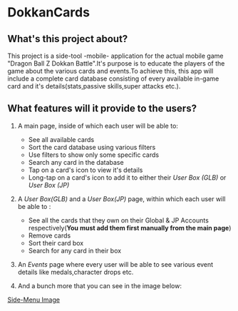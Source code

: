 # DokkanCards

## What's this project about?

This project is a side-tool -mobile- application for the actual mobile game "Dragon Ball Z Dokkan Battle".It's purpose is to educate the players of the game about the various cards and events.To achieve this, this app will include a complete card database consisting of every available in-game card and it's details(stats,passive skills,super attacks etc.).

## What features will it provide to the users?

1. A main page, inside of which each user will be able to:
   * See all available cards 
   - Sort the card database using various filters
   - Use filters to show only some specific cards
   - Search any card in the database
   - Tap on a card's icon to view it's details
   - Long-tap on a card's icon to add it to either their *User Box (GLB)* or *User Box (JP)*
   
2. A *User Box(GLB)* and a *User Box(JP)* page, within which each user will be able to :

   - See all the cards that they own on their Global & JP Accounts respectively(**You must add them first manually from the main page**)
   - Remove cards
   - Sort their card box
   - Search for any card in their box
   
3. An *Events* page where every user will be able to see various event details like medals,character drops etc.

4. And a bunch more that you can see in the image below:

[Side-Menu Image](DokkanCards-Alpha-/sidemenu.png)
